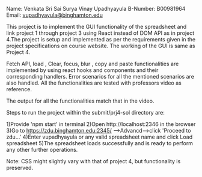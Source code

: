 Name:		Venkata Sri Sai Surya Vinay Upadhyayula
B-Number:	B00981964
Email:		vupadhyayula@binghamton.edu

This project is to implement the GUI functionality of the spreadsheet and link project 1 through project 3 using React instead of DOM API as in project 4.The project is setup and implemented as per the requirements given in the project specifications on course website. The working of the GUI is same as Project 4.

Fetch API, load , Clear, focus, blur , copy and paste functionalities are implemented by using react hooks and components and their corresponding handlers. Error scenarios for all the mentioned scenarios are also handled. All the functionalities are tested with professors video as reference.

The output for all the functionalities match that in the video. 

Steps to run the project within the submit/prj4-sol directory are:

1)Provide 'npm start' in terminal 
2)Open http://localhost:2346 in the browser
3)Go to https://zdu.binghamton.edu:2345/ -->Advancd-->click 'Proceed to zdu...'
4)Enter vupadhyayula or any valid spreadsheet name and click Load spreadsheet
5)The spreadsheet loads successfully and is ready to perform any other further operations.

Note: CSS might slightly vary with that of project 4, but functionality is preserved.
